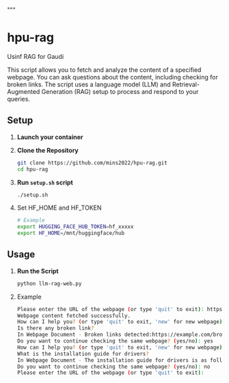 """
# hpu-rag
Usinf RAG for Gaudi

This script allows you to fetch and analyze the content of a specified webpage. You can ask questions about the content, including checking for broken links. The script uses a language model (LLM) and Retrieval-Augmented Generation (RAG) setup to process and respond to your queries.

## Setup

1. **Launch your container**

2. **Clone the Repository**

   ```bash
   git clone https://github.com/mins2022/hpu-rag.git
   cd hpu-rag

2. **Run `setup.sh` script** 

   ```bash
   ./setup.sh

3. Set HF_HOME and HF_TOKEN

   ```bash
   # Example 
   export HUGGING_FACE_HUB_TOKEN=hf_xxxxx
   export HF_HOME=/mnt/huggingface/hub

## Usage

1. **Run the Script**

   ```bash
   python llm-rag-web.py

2. Example
   ```bash
   Please enter the URL of the webpage (or type 'quit' to exit): https://docs.habana.ai/en/latest/Installation_Guide/Driver_Installation.html
   Webpage content fetched successfully.
   How can I help you? (or type 'quit' to exit, 'new' for new webpage)
   Is there any broken link?
   In Webpage Document - Broken links detected:https://example.com/broken-link
   Do you want to continue checking the same webpage? (yes/no): yes
   How can I help you? (or type 'quit' to exit, 'new' for new webpage)
   What is the installation guide for drivers?
   In Webpage Document - The installation guide for drivers is as follows...
   Do you want to continue checking the same webpage? (yes/no): no
   Please enter the URL of the webpage (or type 'quit' to exit):
